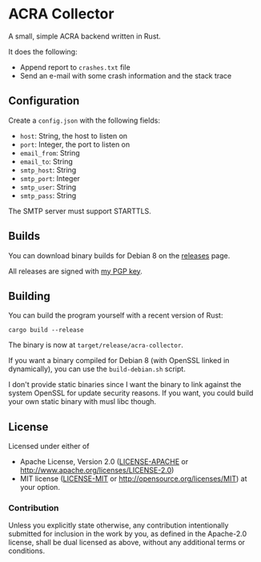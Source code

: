 # ACRA Collector

A small, simple ACRA backend written in Rust.

It does the following:

- Append report to `crashes.txt` file
- Send an e-mail with some crash information and the stack trace

## Configuration

Create a `config.json` with the following fields:

- `host`: String, the host to listen on
- `port`: Integer, the port to listen on
- `email_from`: String
- `email_to`: String
- `smtp_host`: String
- `smtp_port`: Integer
- `smtp_user`: String
- `smtp_pass`: String

The SMTP server must support STARTTLS.

## Builds

You can download binary builds for Debian 8 on the
[releases](https://github.com/dbrgn/acra-collector/releases) page.

All releases are signed with [my PGP key](https://keybase.io/dbrgn).

## Building

You can build the program yourself with a recent version of Rust:

    cargo build --release

The binary is now at `target/release/acra-collector`.

If you want a binary compiled for Debian 8 (with OpenSSL linked in
dynamically), you can use the `build-debian.sh` script.

I don't provide static binaries since I want the binary to link against the
system OpenSSL for update security reasons. If you want, you could build your
own static binary with musl libc though.

## License

Licensed under either of

 * Apache License, Version 2.0 ([LICENSE-APACHE](LICENSE-APACHE) or
   http://www.apache.org/licenses/LICENSE-2.0)
 * MIT license ([LICENSE-MIT](LICENSE-MIT) or
   http://opensource.org/licenses/MIT) at your option.

### Contribution

Unless you explicitly state otherwise, any contribution intentionally submitted
for inclusion in the work by you, as defined in the Apache-2.0 license, shall
be dual licensed as above, without any additional terms or conditions.
